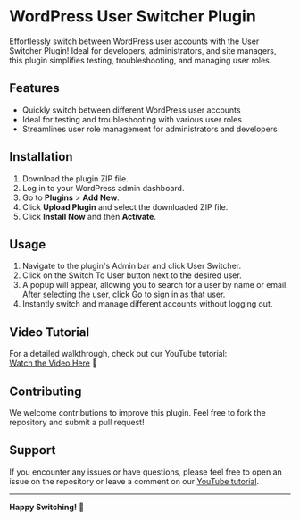 # WordPress User Switcher Plugin

Effortlessly switch between WordPress user accounts with the User Switcher Plugin! Ideal for developers, administrators, and site managers, this plugin simplifies testing, troubleshooting, and managing user roles.

## Features

- Quickly switch between different WordPress user accounts
- Ideal for testing and troubleshooting with various user roles
- Streamlines user role management for administrators and developers

## Installation

1. Download the plugin ZIP file.
2. Log in to your WordPress admin dashboard.
3. Go to **Plugins** > **Add New**.
4. Click **Upload Plugin** and select the downloaded ZIP file.
5. Click **Install Now** and then **Activate**.

## Usage

1. Navigate to the plugin's Admin bar and click User Switcher.
2. Click on the Switch To User button next to the desired user.
3. A popup will appear, allowing you to search for a user by name or email. After selecting the user, click Go to sign in as that user.
4. Instantly switch and manage different accounts without logging out.

## Video Tutorial

For a detailed walkthrough, check out our YouTube tutorial:  
[Watch the Video Here](https://youtu.be/f72goWFsTq4) 🚀

## Contributing

We welcome contributions to improve this plugin. Feel free to fork the repository and submit a pull request!

## Support

If you encounter any issues or have questions, please feel free to open an issue on the repository or leave a comment on our [YouTube tutorial](https://youtu.be/f72goWFsTq4).

---

**Happy Switching!** 🔄
